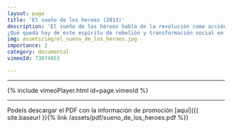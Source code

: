 ```yaml
---
layout: page
title: 'El sueño de los heroes (2013)'
description: 'El sueño de los héroes habla de la revolución como acción y deseo, el de una generación que en los años sesenta participaba en organizaciones clandestinas que pretendían derribar el régimen franquista y movilizar a la población hacia una transformación total de la sociedad.
¿Qué queda hoy de este espíritu de rebelión y transformación social en nuestra sociedad? ¿Cómo entienden estos ex militantes políticos su fracaso de transformación social? ¿Cómo ven sus accionar de entonces y su mundo desde una mirada actual? ¿Qué herencia han dejado en los comportamientos políticos contemporáneos?'
img: assets/img/el_sueno_de_los_heroes.jpg
importance: 2
category: documental
vimeoId: 73074853

---
```

<hr />
{% include vimeoPlayer.html id=page.vimeoId %}
<hr />

Podeís descargar el PDF con la información de promoción [aquí]({{ site.baseurl }}{% link /assets/pdf/sueno_de_los_heroes.pdf %})
